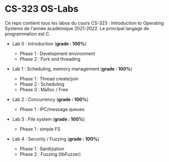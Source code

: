 # CS-323 OS-Labs

Ce repo contient tous les labos du cours CS-323 : Introduction to Operating Systems de l'année académique 2021-2022. Le principal langage de programmation est C. 


- Lab 0 : Introduction (**grade : 100%**)
  - Phase 1 : Development environment
  - Phase 2 : Fork and threading

- Lab 1 : Scheduling, memory management (**grade : 100%**)
  - Phase 1 : Thread create/join
  - Phase 2 : Scheduling
  - Phase 3 : Malloc / Free

- Lab 2 : Concurrency (**grade : 100%**)
  - Phase 1 : IPC/message queues

- Lab 3 : File system (**grade : 100%**)
  - Phase 1 : simple FS
  
- Lab 4 : Security / Fuzzing (**grade : 100%**)
  - Phase 1 : Sanitization
  - Phase 2 : Fuzzing (libFuzzer)
  

  
